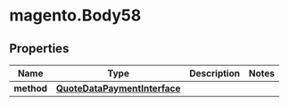 # magento.Body58

## Properties
Name | Type | Description | Notes
------------ | ------------- | ------------- | -------------
**method** | [**QuoteDataPaymentInterface**](QuoteDataPaymentInterface.md) |  | 


